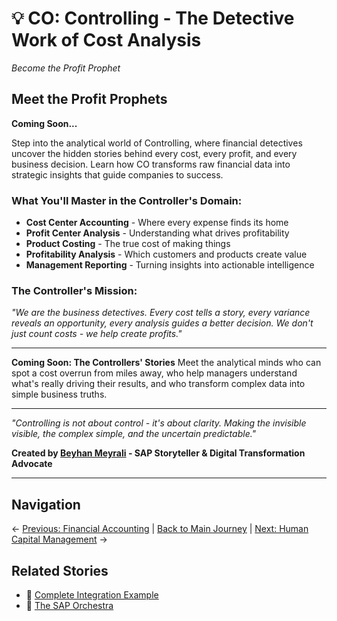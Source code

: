 # 💡 CO: Controlling - The Detective Work of Cost Analysis

*Become the Profit Prophet*

## Meet the Profit Prophets

**Coming Soon...**

Step into the analytical world of Controlling, where financial detectives uncover the hidden stories behind every cost, every profit, and every business decision. Learn how CO transforms raw financial data into strategic insights that guide companies to success.

### What You'll Master in the Controller's Domain:
- **Cost Center Accounting** - Where every expense finds its home
- **Profit Center Analysis** - Understanding what drives profitability
- **Product Costing** - The true cost of making things
- **Profitability Analysis** - Which customers and products create value
- **Management Reporting** - Turning insights into actionable intelligence

### The Controller's Mission:
*"We are the business detectives. Every cost tells a story, every variance reveals an opportunity, every analysis guides a better decision. We don't just count costs - we help create profits."*

---

**Coming Soon: The Controllers' Stories**
Meet the analytical minds who can spot a cost overrun from miles away, who help managers understand what's really driving their results, and who transform complex data into simple business truths.

---

*"Controlling is not about control - it's about clarity. Making the invisible visible, the complex simple, and the uncertain predictable."*

**Created by [Beyhan Meyrali](https://www.linkedin.com/in/beyhanmeyrali/) - SAP Storyteller & Digital Transformation Advocate**

---

## Navigation
← [Previous: Financial Accounting](../06-financial-accounting/README.md) | [Back to Main Journey](../README.md) | [Next: Human Capital Management](../08-human-capital/README.md) →

## Related Stories
- 🌟 [Complete Integration Example](../01-overview/Complete-SAP-Integration-Example.md)
- 🎼 [The SAP Orchestra](../01-overview/README-Orchestra.md)